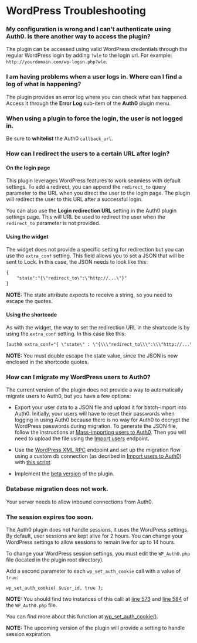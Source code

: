 # WordPress Troubleshooting

### My configuration is wrong and I can't authenticate using Auth0. Is there another way to access the plugin?

The plugin can be accessed using valid WordPress credentials through the regular WordPress login by adding `?wle` to the login url. For example: `http://yourdomain.com/wp-login.php?wle`.

### I am having problems when a user logs in. Where can I find a log of what is happening?

The plugin provides an error log where you can check what has happened. Access it through the **Error Log** sub-item of the **Auth0** plugin menu.

### When using a plugin to force the login, the user is not logged in.

Be sure to **whitelist** the Auth0 `callback_url`.

### How can I redirect the users to a certain URL after login?

#### On the login page

This plugin leverages WordPress features to work seamless with default settings. To add a redirect, you can append the `redirect_to` query parameter to the URL when you direct the user to the login page. The plugin will redirect the user to this URL after a successful login.

You can also use the **Login redirection URL** setting in the Auth0 plugin settings page. This will URL be used to redirect the user when the `redirect_to` parameter is not provided.

#### Using the widget

The widget does not provide a specific setting for redirection but you can use the `extra_conf` setting. This field allows you to set a JSON that will be sent to Lock. In this case, the JSON needs to look like this:

```txt
{
	"state":"{\"redirect_to\":\"http://...\"}"
} 
```

**NOTE:** The state attribute expects to receive a string, so you need to escape the quotes.

#### Using the shortcode

As with the widget, the way to set the redirection URL in the shortcode is by using the `extra_conf` setting. In this case like this:

```txt
[auth0 extra_conf="{ \"state\" : \"{\\\"redirect_to\\\":\\\"http://...\\\"}\" }" ]
``` 

**NOTE:** You must double escape the state value, since the JSON is now enclosed in the shortcode quotes.

### How can I migrate my WordPress users to Auth0?

The current version of the plugin does not provide a way to automatically migrate users to Auth0, but you have a few options:

- Export your user data to a JSON file and upload it for batch-import into Auth0. Initially, your users will have to reset their passwords when logging in using Auth0 because there is no way for Auth0 to decrypt the WordPress passwords during migration. To generate the JSON file, follow the instructions at [Mass-importing users to Auth0](/bulk-import). Then you will need to upload the file using the [Import users](/api/v2#!/Jobs/post_users_imports) endpoint.

- Use the [WordPress XML RPC](https://codex.wordpress.org/XML-RPC_Support) endpoint and set up the migration flow using a custom db connection (as decribed in [Import users to Auth0](/connections/database/migrating)) with [this script](https://gist.github.com/glena/b31716e3c8fe48927be2).

- Implement the [beta version](https://github.com/auth0/wp-auth0/archive/dev.zip) of the plugin.


### Database migration does not work.

Your server needs to allow inbound connections from Auth0.

### The session expires too soon.

The Auth0 plugin does not handle sessions, it uses the WordPress settings. By default, user sessions are kept alive for 2 hours. You can change your WordPress settings to allow sessions to remain live for up to 14 hours.

To change your WordPress session settings, you must edit the `WP_Auth0.php` file (located in the plugin root directory). 

Add a second parameter to each `wp_set_auth_cookie` call with a value of `true`:

`wp_set_auth_cookie( $user_id, true );`

**NOTE:** You should find two instances of this call: at [line 573](https://github.com/auth0/wp-auth0/blob/master/WP_Auth0.php#L573) and [line 584](https://github.com/auth0/wp-auth0/blob/master/WP_Auth0.php#L584) of the `WP_Auth0.php` file. 

You can find more about this function at [wp_set_auth_cookie()](https://developer.wordpress.org/reference/functions/wp_set_auth_cookie/).

**NOTE:** The upcoming version of the plugin will provide a setting to handle session expiration.
